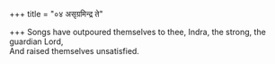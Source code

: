 +++
title = "०४ असृग्रमिन्द्र ते"

+++
Songs have outpoured themselves to thee, Indra, the strong, the guardian Lord,  
     And raised themselves unsatisfied.